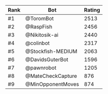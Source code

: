Rank|Bot|Rating
---|---|---
#1|@ToromBot|2513
#2|@RaspFish|2456
#3|@Nikitosik-ai|2440
#4|@colinbot|2317
#5|@Stockfish-MEDIUM|2063
#6|@DavidsGuterBot|1596
#7|@pawnrobot|1205
#8|@MateCheckCapture|876
#9|@MinOpponentMoves|874
